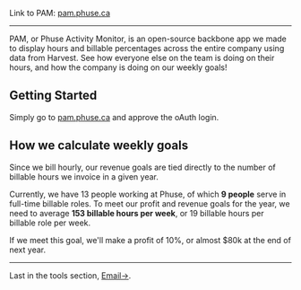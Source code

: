 Link to PAM: [pam.phuse.ca](http://pam.phuse.ca)

---

PAM, or Phuse Activity Monitor, is an open-source backbone app we made to display hours and billable percentages across the entire company using data from Harvest. See how everyone else on the team is doing on their hours, and how the company is doing on our weekly goals!

## Getting Started

Simply go to [pam.phuse.ca](http://pam.phuse.ca) and approve the oAuth login.

## How we calculate weekly goals

Since we bill hourly, our revenue goals are tied directly to the number of billable hours we invoice in a given year.

Currently, we have 13 people working at Phuse, of which **9 people** serve in full-time billable roles. To meet our profit and revenue goals for the year, we need to average **153 billable hours per week**, or 19 billable hours per billable role per week.

If we meet this goal, we'll make a profit of 10%, or almost $80k at the end of next year.

---

Last in the tools section, [Email&#8594;](/Tools_&_Apps/Email).